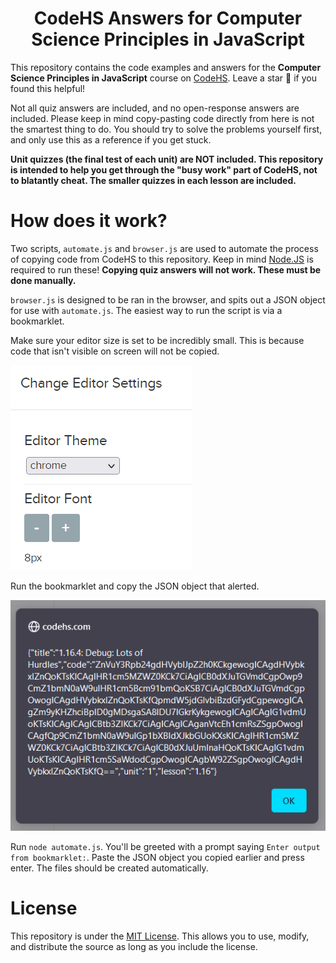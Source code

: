 <h1 align="center"> CodeHS Answers for Computer Science Principles in JavaScript </h1>

This repository contains the code examples and answers for the **Computer Science Principles in JavaScript** course on [CodeHS](https://codehs.com). Leave a star 🌟 if you found this helpful!

Not all quiz answers are included, and no open-response answers are included. Please keep in mind copy-pasting code directly from here is not the smartest thing to do. You should try to solve the problems yourself first, and only use this as a reference if you get stuck.

**Unit quizzes (the final test of each unit) are NOT included. This repository is intended to help you get through the "busy work" part of CodeHS, not to blatantly cheat. The smaller quizzes in each lesson are included.**

# How does it work?

Two scripts, `automate.js` and `browser.js` are used to automate the process of copying code from CodeHS to this repository. Keep in mind [Node.JS](https://nodejs.org) is required to run these! **Copying quiz answers will not work. These must be done manually.**

`browser.js` is designed to be ran in the browser, and spits out a JSON object for use with `automate.js`. The easiest way to run the script is via a bookmarklet.

Make sure your editor size is set to be incredibly small. This is because code that isn't visible on screen will not be copied.

![Image)](images/editorsize.png)

Run the bookmarklet and copy the JSON object that alerted.

![Image](images/alert.png)

Run `node automate.js`. You'll be greeted with a prompt saying `Enter output from bookmarklet:`. Paste the JSON object you copied earlier and press enter. The files should be created automatically.

# License
This repository is under the [MIT License](https://mit-license.org/). This allows you to use, modify, and distribute the source as long as you include the license.